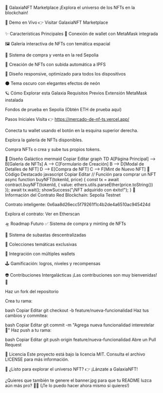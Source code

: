 🌌 GalaxiaNFT Marketplace
¡Explora el universo de los NFTs en la blockchain!

<!-- Opcional: agrega un banner si tienes uno -->

🚀 Demo en Vivo
👉 Visitar GalaxiaNFT Marketplace

✨ Características Principales
🔗 Conexión de wallet con MetaMask integrada

🖼️ Galería interactiva de NFTs con temática espacial

🛒 Sistema de compra y venta en la red Sepolia

🎨 Creación de NFTs con subida automática a IPFS

📱 Diseño responsive, optimizado para todos los dispositivos

🌑 Tema oscuro con elegantes efectos de neón

🪐 Cómo Explorar esta Galaxia
Requisitos Previos
Extensión MetaMask instalada

Fondos de prueba en Sepolia (Obtén ETH de prueba aquí)

Pasos Iniciales
Visita 👉 https://mercado-de-nf-ts.vercel.app/

Conecta tu wallet usando el botón en la esquina superior derecha.

Explora la galería de NFTs disponibles.

Compra NFTs o crea y sube tus propios tokens.

🎨 Diseño Galáctico
mermaid
Copiar
Editar
graph TD
    A[Página Principal] --> B[Galería de NFTs]
    A --> C[Formulario de Creación]
    B --> D[Modal de Detalles de NFT]
    D --> E[Compra de NFT]
    C --> F[Mint de Nuevo NFT]
🌟 Código Destacado
javascript
Copiar
Editar
// Función para comprar un NFT
async function buyNFT(tokenId, price) {
  const tx = await contract.buyNFT(tokenId, {
    value: ethers.utils.parseEther(price.toString())
  });
  await tx.wait();
  showSuccess("¡NFT adquirido con éxito!");
}
📡 Información del Contrato
Red Blockchain: Sepolia Testnet

Contrato inteligente: 0x6aa8d26ecc5f79261f1c4b2de4a6510ac945424d

Explora el contrato: Ver en Etherscan

🛸 Roadmap Futuro
✅ Sistema de compra y minting de NFTs

🚀 Sistema de subastas descentralizadas

🎨 Colecciones temáticas exclusivas

🔗 Integración con múltiples wallets

🕹️ Gamificación: logros, niveles y recompensas

👽 Contribuciones Intergalácticas
¡Las contribuciones son muy bienvenidas! 🚀

Haz un fork del repositorio

Crea tu rama:

bash
Copiar
Editar
git checkout -b feature/nueva-funcionalidad
Haz tus cambios y commitea:

bash
Copiar
Editar
git commit -m "Agrega nueva funcionalidad interestelar 🚀"
Haz push a tu rama:

bash
Copiar
Editar
git push origin feature/nueva-funcionalidad
Abre un Pull Request

📜 Licencia
Este proyecto está bajo la licencia MIT. Consulta el archivo LICENSE para más información.

🚀 ¿Listo para explorar el universo NFT?
👉 ¡Lánzate a GalaxiaNFT!

¿Quieres que también te genere el banner.jpg para que tu README luzca aún más pro? 🚀🎨
(¡Te lo puedo hacer ahora mismo si quieres!)








